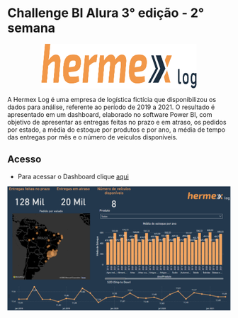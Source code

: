 # Challenge BI Alura 3° edição - 2° semana

<p align="center">
  <img width="350" height="100" src="logo/Hermex logo laranja e azul.png">
</p>


A Hermex Log é uma empresa de logística fictícia que disponibilizou os dados para análise, referente ao período de 2019 a 2021. O resultado é apresentado em um dashboard, elaborado no software Power BI, com objetivo de apresentar as entregas feitas no prazo e em atraso, os pedidos por estado, a média do estoque por produtos e por ano, a média de tempo das entregas por mês e o número de veículos disponíveis.

## Acesso
 - Para acessar o Dashboard clique [aqui](https://app.powerbi.com/view?r=eyJrIjoiODRiN2ExMTYtZmYzZi00ZjI2LWJjYzYtMjljYzZjM2U1N2MxIiwidCI6IjA2N2Q0YzdmLWRhYWItNDU1YS1hYzA2LWQyOTc2MGJiYjc5YSJ9)



<p align="center">
  <img src="logo/Dashboard - Hermex - img.png">
</p>

